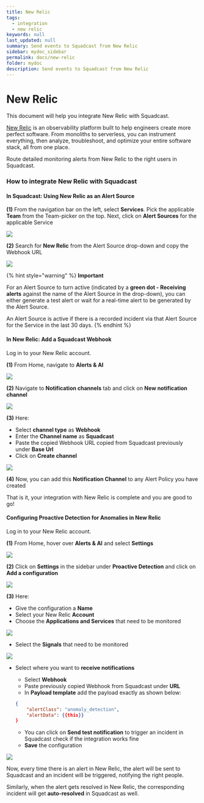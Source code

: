 ```yaml
---
title: New Relic
tags:
  - integration
  - new relic
keywords: null
last_updated: null
summary: Send events to Squadcast from New Relic
sidebar: mydoc_sidebar
permalink: docs/new-relic
folder: mydoc
description: Send events to Squadcast from New Relic
---
```


# New Relic

This document will help you integrate New Relic with Squadcast.

[New Relic](https://newrelic.com/) is an observability platform built to help engineers create more perfect software. From monoliths to serverless, you can instrument everything, then analyze, troubleshoot, and optimize your entire software stack, all from one place.

Route detailed monitoring alerts from New Relic to the right users in Squadcast.

### How to integrate New Relic with Squadcast

#### In Squadcast: Using New Relic as an Alert Source

**(1)** From the navigation bar on the left, select **Services**. Pick the applicable **Team** from the Team-picker on the top. Next, click on **Alert Sources** for the applicable Service

![](../../.gitbook/assets/alert\_source\_1.png)

**(2)** Search for **New Relic** from the Alert Source drop-down and copy the Webhook URL

![](../../.gitbook/assets/new\_relic\_1.png)

{% hint style="warning" %}
**Important**

For an Alert Source to turn active (indicated by a **green dot - Receiving alerts** against the name of the Alert Source in the drop-down), you can either generate a test alert or wait for a real-time alert to be generated by the Alert Source.

An Alert Source is active if there is a recorded incident via that Alert Source for the Service in the last 30 days.
{% endhint %}

#### In New Relic: Add a Squadcast Webhook

Log in to your New Relic account.

**(1)** From Home, navigate to **Alerts & AI**

![](../../.gitbook/assets/new\_relic\_2.png)

**(2)** Navigate to **Notification channels** tab and click on **New notification channel**

![](../../.gitbook/assets/new\_relic\_3.png)

**(3)** Here:

* Select **channel type** as **Webhook**
* Enter the **Channel name** as **Squadcast**
* Paste the copied Webhook URL copied from Squadcast previously under **Base Url**
* Click on **Create channel**

![](../../.gitbook/assets/new\_relic\_4.png)

**(4)** Now, you can add this **Notification Channel** to any Alert Policy you have created

That is it, your integration with New Relic is complete and you are good to go!

#### Configuring Proactive Detection for Anomalies in New Relic

Log in to your New Relic account.

**(1)** From Home, hover over **Alerts & AI** and select **Settings**

![](../../.gitbook/assets/new\_relic\_6.png)

**(2)** Click on **Settings** in the sidebar under **Proactive Detection** and click on **Add a configuration**

![](../../.gitbook/assets/new\_relic\_7.png)

**(3)** Here:

* Give the configuration a **Name**
* Select your New Relic **Account**
* Choose the **Applications and Services** that need to be monitored

![](../../.gitbook/assets/new\_relic\_8.png)

* Select the **Signals** that need to be monitored

![](../../.gitbook/assets/new\_relic\_9.png)

*   Select where you want to **receive notifications**

    * Select **Webhook**
    * Paste previously copied Webhook from Squadcast under **URL**
    * In **Payload template** add the payload exactly as shown below:

    ```json
    {
        "alertClass": "anomaly_detection",
        "alertData": {{this}}
    }
    ```

    * You can click on **Send test notification** to trigger an incident in Squadcast check if the integration works fine
    * **Save** the configuration

![](../../.gitbook/assets/new\_relic\_10.png)

Now, every time there is an alert in New Relic, the alert will be sent to Squadcast and an incident will be triggered, notifying the right people.

Similarly, when the alert gets resolved in New Relic, the corresponding incident will get **auto-resolved** in Squadcast as well.
